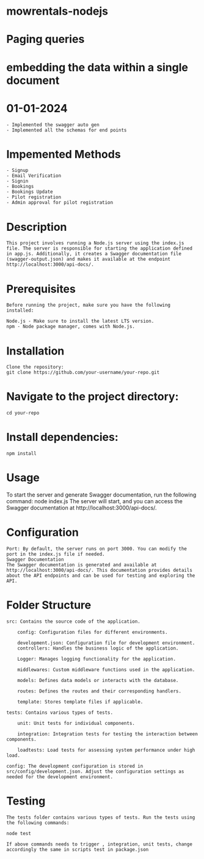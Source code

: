 <!-- @format -->

# mowrentals-nodejs

# Paging queries

# embedding the data within a single document

# 01-01-2024

    - Implemented the swagger auto gen
    - Implemented all the schemas for end points

# Impemented Methods

    - Signup
    - Email Verification
    - Signin
    - Bookings
    - Bookings Update
    - Pilot registration
    - Admin approval for pilot registration

# Description

    This project involves running a Node.js server using the index.js file. The server is responsible for starting the application defined in app.js. Additionally, it creates a Swagger documentation file (swagger-output.json) and makes it available at the endpoint http://localhost:3000/api-docs/.

# Prerequisites

    Before running the project, make sure you have the following installed:

    Node.js - Make sure to install the latest LTS version.
    npm - Node package manager, comes with Node.js.

# Installation

    Clone the repository:
    git clone https://github.com/your-username/your-repo.git

# Navigate to the project directory:

    cd your-repo

# Install dependencies:

    npm install

# Usage

To start the server and generate Swagger documentation, run the following command:
node index.js
The server will start, and you can access the Swagger documentation at http://localhost:3000/api-docs/.

# Configuration

    Port: By default, the server runs on port 3000. You can modify the port in the index.js file if needed.
    Swagger Documentation
    The Swagger documentation is generated and available at http://localhost:3000/api-docs/. This documentation provides details about the API endpoints and can be used for testing and exploring the API.

# Folder Structure

    src: Contains the source code of the application.

        config: Configuration files for different environments.

        development.json: Configuration file for development environment.
        controllers: Handles the business logic of the application.

        Logger: Manages logging functionality for the application.

        middlewares: Custom middleware functions used in the application.

        models: Defines data models or interacts with the database.

        routes: Defines the routes and their corresponding handlers.

        template: Stores template files if applicable.

    tests: Contains various types of tests.

        unit: Unit tests for individual components.

        integration: Integration tests for testing the interaction between components.

        loadtests: Load tests for assessing system performance under high load.

    config: The development configuration is stored in src/config/development.json. Adjust the configuration settings as needed for the development environment.

# Testing

    The tests folder contains various types of tests. Run the tests using the following commands:

    node test

    If above commands needs to trigger , integration, unit tests, change accordingly the same in scripts test in package.json
